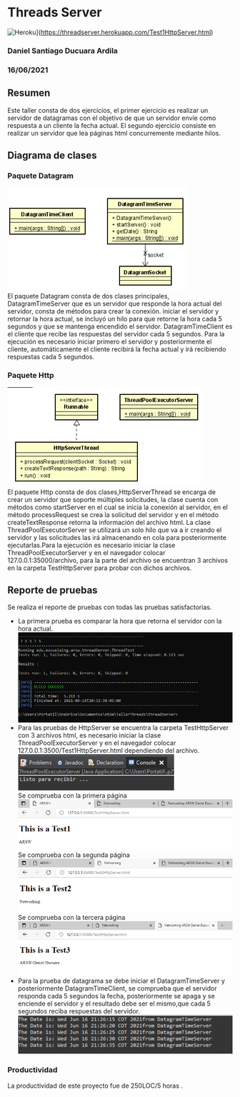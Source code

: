 # Threads Server
![Heroku](https://www.herokucdn.com/deploy/button.png)](https://threadserver.herokuapp.com/Test1HttpServer.html)
### Daniel Santiago Ducuara Ardila
### 16/06/2021

## Resumen
Este taller consta de dos ejercicios, el primer ejercicio es realizar un servidor de datagramas con el objetivo de que un servidor envíe como respuesta a un cliente
la fecha actual. El segundo ejercicio consiste en realizar un servidor que lea páginas html concurremente mediante hilos.
## Diagrama de clases

### Paquete Datagram
![Design Datagram](Design/packageDatagram.PNG "Datagram")<br>
El paquete Datagram consta de dos clases principales, DatagramTimeServer que es un servidor que responde la hora actual del servidor, consta de métodos para crear
la conexión. iniciar el servidor y retornar la hora actual, se incluyó un hilo para que retorne la hora cada 5 segundos y que se mantenga encendido el servidor. 
DatagramTimeClient es el cliente que recibe las respuestas del servidor cada 5 segundos. Para la ejecución es necesario iniciar primero el servidor y posteriormente
el cliente, automáticamente el cliente recibirá la fecha actual y irá recibiendo respuestas cada 5 segundos. 

### Paquete Http
![Design Http](Design/packageHttp.PNG "Http")<br>
El paquete Http consta de dos clases,HttpServerThread se encarga de crear un servidor que soporte múltiples solicitudes, la clase cuenta con métodos como startServer 
en el cual se inicia la conexión al servidor, en el método processRequest se crea la solicitud del servidor y en el método createTextResponse retorna la información 
del archivo html. La clase ThreadPoolExecutorServer se utilizará un solo hilo que va a ir creando el servidor y las solicitudes las irá almacenando en cola para 
posteriormente ejecutarlas.Para la ejecución es necesario iniciar la clase ThreadPoolExecutorServer y en el navegador colocar 127.0.0.1:35000/archivo, para la parte 
del archivo se encuentran 3 archivos en la carpeta TestHttpServer para probar con dichos archivos.

## Reporte de pruebas
Se realiza el reporte de pruebas con todas las pruebas satisfactorias.
- La primera prueba es comparar la hora que retorna el servidor con la hora actual.
  ![Tests Test Report](Design/test.PNG "Test Report")<br>
- Para las pruebas de HttpServer se encuentra la carpeta TestHttpServer con 3 archivos html, es necesario iniciar la clase ThreadPoolExecutorServer y 
  en el navegador colocar 127.0.0.1:3500/Test1HttpServer.html dependiendo del archivo.<br>
  ![Tests Test Report](Design/test3.PNG "Test Report")<br>
  Se comprueba con la primera página<br>
  ![Tests Test Report](Design/test4.PNG "Test Report")<br>
  Se comprueba con la segunda página<br>
  ![Tests Test Report](Design/test5.PNG "Test Report")<br>
  Se comprueba con la tercera página<br>
  ![Tests Test Report](Design/test6.PNG "Test Report")<br>
- Para la prueba de datagrama se debe iniciar el DatagramTimeServer y posteriormente DatagramTimeClient, se comprueba que el servidor responda cada 5 segundos la fecha,
  posteriormente se apaga y se enciende el servidor y el resultado debe ser el mismo,que cada 5 segundos reciba respuestas del servidor.
  ![Tests Test Datagram](Design/test2.PNG "Test Datagram")<br>
### Productividad
La productividad de este proyecto fue de 250LOC/5 horas .
